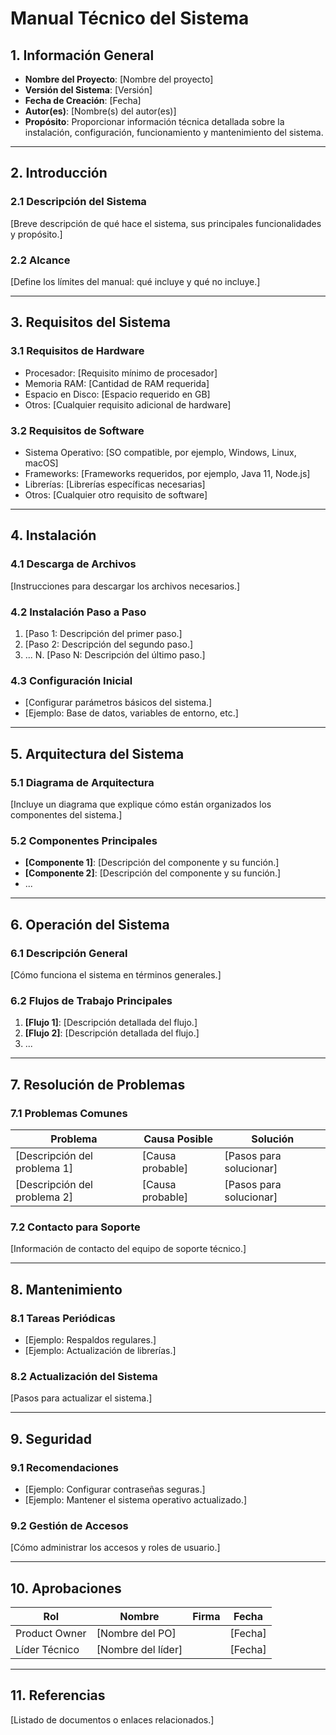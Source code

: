 # **Manual Técnico del Sistema**

## **1. Información General**
- **Nombre del Proyecto**: [Nombre del proyecto]
- **Versión del Sistema**: [Versión]
- **Fecha de Creación**: [Fecha]
- **Autor(es)**: [Nombre(s) del autor(es)]
- **Propósito**: Proporcionar información técnica detallada sobre la instalación, configuración, funcionamiento y mantenimiento del sistema.

---

## **2. Introducción**
### **2.1 Descripción del Sistema**
[Breve descripción de qué hace el sistema, sus principales funcionalidades y propósito.]

### **2.2 Alcance**
[Define los límites del manual: qué incluye y qué no incluye.]

---

## **3. Requisitos del Sistema**
### **3.1 Requisitos de Hardware**
- Procesador: [Requisito mínimo de procesador]
- Memoria RAM: [Cantidad de RAM requerida]
- Espacio en Disco: [Espacio requerido en GB]
- Otros: [Cualquier requisito adicional de hardware]

### **3.2 Requisitos de Software**
- Sistema Operativo: [SO compatible, por ejemplo, Windows, Linux, macOS]
- Frameworks: [Frameworks requeridos, por ejemplo, Java 11, Node.js]
- Librerías: [Librerías específicas necesarias]
- Otros: [Cualquier otro requisito de software]

---

## **4. Instalación**
### **4.1 Descarga de Archivos**
[Instrucciones para descargar los archivos necesarios.]

### **4.2 Instalación Paso a Paso**
1. [Paso 1: Descripción del primer paso.]
2. [Paso 2: Descripción del segundo paso.]
3. ...
N. [Paso N: Descripción del último paso.]

### **4.3 Configuración Inicial**
- [Configurar parámetros básicos del sistema.]
- [Ejemplo: Base de datos, variables de entorno, etc.]

---

## **5. Arquitectura del Sistema**
### **5.1 Diagrama de Arquitectura**
[Incluye un diagrama que explique cómo están organizados los componentes del sistema.]

### **5.2 Componentes Principales**
- **[Componente 1]**: [Descripción del componente y su función.]
- **[Componente 2]**: [Descripción del componente y su función.]
- ...

---

## **6. Operación del Sistema**
### **6.1 Descripción General**
[Cómo funciona el sistema en términos generales.]

### **6.2 Flujos de Trabajo Principales**
1. **[Flujo 1]**: [Descripción detallada del flujo.]
2. **[Flujo 2]**: [Descripción detallada del flujo.]
3. ...

---

## **7. Resolución de Problemas**
### **7.1 Problemas Comunes**
| Problema                       | Causa Posible                  | Solución                            |
|--------------------------------|---------------------------------|-------------------------------------|
| [Descripción del problema 1]   | [Causa probable]               | [Pasos para solucionar]            |
| [Descripción del problema 2]   | [Causa probable]               | [Pasos para solucionar]            |

### **7.2 Contacto para Soporte**
[Información de contacto del equipo de soporte técnico.]

---

## **8. Mantenimiento**
### **8.1 Tareas Periódicas**
- [Ejemplo: Respaldos regulares.]
- [Ejemplo: Actualización de librerías.]

### **8.2 Actualización del Sistema**
[Pasos para actualizar el sistema.]

---

## **9. Seguridad**
### **9.1 Recomendaciones**
- [Ejemplo: Configurar contraseñas seguras.]
- [Ejemplo: Mantener el sistema operativo actualizado.]

### **9.2 Gestión de Accesos**
[Cómo administrar los accesos y roles de usuario.]

---

## **10. Aprobaciones**
| Rol           | Nombre              | Firma         | Fecha       |
|---------------|---------------------|---------------|-------------|
| Product Owner | [Nombre del PO]     |               | [Fecha]     |
| Líder Técnico | [Nombre del líder]  |               | [Fecha]     |

---

## **11. Referencias**
[Listado de documentos o enlaces relacionados.]

